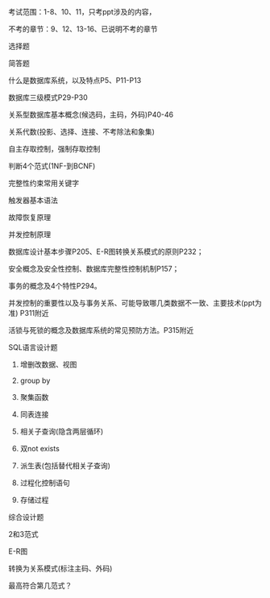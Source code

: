 考试范围：1-8、10、11，只考ppt涉及的内容，

不考的章节：9、12、13-16、已说明不考的章节

 

选择题

简答题 

 

什么是数据库系统，以及特点P5、P11-P13

数据库三级模式P29-P30

关系型数据库基本概念(候选码，主码，外码)P40-46

关系代数(投影、选择、连接、不考除法和象集)

自主存取控制，强制存取控制

判断4个范式(1NF-到BCNF)

完整性约束常用关键字

触发器基本语法

故障恢复原理

并发控制原理

数据库设计基本步骤P205、E-R图转换关系模式的原则P232；

安全概念及安全性控制、数据库完整性控制机制P157； 

事务的概念及4个特性P294。

并发控制的重要性以及与事务关系、可能导致哪几类数据不一致、主要技术(ppt为准) P311附近

活锁与死锁的概念及数据库系统的常见预防方法。P315附近

 

 

SQL语言设计题 

 

1.  增删改数据、视图

2.  group by

3.  聚集函数

4.  同表连接

5.  相关子查询(隐含两层循环)

6.  双not exists

7.  派生表(包括替代相关子查询)

8.  过程化控制语句

9.  存储过程

 

综合设计题

2和3范式

E-R图

转换为关系模式(标注主码、外码)

最高符合第几范式？